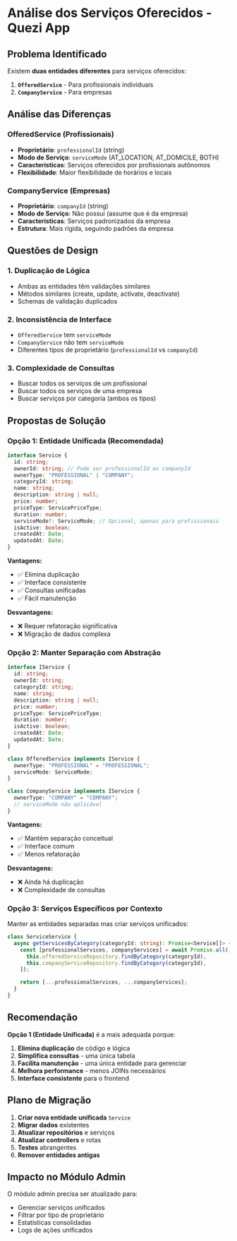# Análise dos Serviços Oferecidos - Quezi App

## Problema Identificado

Existem **duas entidades diferentes** para serviços oferecidos:

1. **`OfferedService`** - Para profissionais individuais
2. **`CompanyService`** - Para empresas

## Análise das Diferenças

### OfferedService (Profissionais)

- **Proprietário**: `professionalId` (string)
- **Modo de Serviço**: `serviceMode` (AT_LOCATION, AT_DOMICILE, BOTH)
- **Características**: Serviços oferecidos por profissionais autônomos
- **Flexibilidade**: Maior flexibilidade de horários e locais

### CompanyService (Empresas)

- **Proprietário**: `companyId` (string)
- **Modo de Serviço**: Não possui (assume que é da empresa)
- **Características**: Serviços padronizados da empresa
- **Estrutura**: Mais rígida, seguindo padrões da empresa

## Questões de Design

### 1. **Duplicação de Lógica**

- Ambas as entidades têm validações similares
- Métodos similares (create, update, activate, deactivate)
- Schemas de validação duplicados

### 2. **Inconsistência de Interface**

- `OfferedService` tem `serviceMode`
- `CompanyService` não tem `serviceMode`
- Diferentes tipos de proprietário (`professionalId` vs `companyId`)

### 3. **Complexidade de Consultas**

- Buscar todos os serviços de um profissional
- Buscar todos os serviços de uma empresa
- Buscar serviços por categoria (ambos os tipos)

## Propostas de Solução

### Opção 1: Entidade Unificada (Recomendada)

```typescript
interface Service {
  id: string;
  ownerId: string; // Pode ser professionalId ou companyId
  ownerType: "PROFESSIONAL" | "COMPANY";
  categoryId: string;
  name: string;
  description: string | null;
  price: number;
  priceType: ServicePriceType;
  duration: number;
  serviceMode?: ServiceMode; // Opcional, apenas para profissionais
  isActive: boolean;
  createdAt: Date;
  updatedAt: Date;
}
```

**Vantagens:**

- ✅ Elimina duplicação
- ✅ Interface consistente
- ✅ Consultas unificadas
- ✅ Fácil manutenção

**Desvantagens:**

- ❌ Requer refatoração significativa
- ❌ Migração de dados complexa

### Opção 2: Manter Separação com Abstração

```typescript
interface IService {
  id: string;
  ownerId: string;
  categoryId: string;
  name: string;
  description: string | null;
  price: number;
  priceType: ServicePriceType;
  duration: number;
  isActive: boolean;
  createdAt: Date;
  updatedAt: Date;
}

class OfferedService implements IService {
  ownerType: "PROFESSIONAL" = "PROFESSIONAL";
  serviceMode: ServiceMode;
}

class CompanyService implements IService {
  ownerType: "COMPANY" = "COMPANY";
  // serviceMode não aplicável
}
```

**Vantagens:**

- ✅ Mantém separação conceitual
- ✅ Interface comum
- ✅ Menos refatoração

**Desvantagens:**

- ❌ Ainda há duplicação
- ❌ Complexidade de consultas

### Opção 3: Serviços Específicos por Contexto

Manter as entidades separadas mas criar serviços unificados:

```typescript
class ServiceService {
  async getServicesByCategory(categoryId: string): Promise<Service[]> {
    const [professionalServices, companyServices] = await Promise.all([
      this.offeredServiceRepository.findByCategory(categoryId),
      this.companyServiceRepository.findByCategory(categoryId),
    ]);

    return [...professionalServices, ...companyServices];
  }
}
```

## Recomendação

**Opção 1 (Entidade Unificada)** é a mais adequada porque:

1. **Elimina duplicação** de código e lógica
2. **Simplifica consultas** - uma única tabela
3. **Facilita manutenção** - uma única entidade para gerenciar
4. **Melhora performance** - menos JOINs necessários
5. **Interface consistente** para o frontend

## Plano de Migração

1. **Criar nova entidade unificada** `Service`
2. **Migrar dados** existentes
3. **Atualizar repositórios** e serviços
4. **Atualizar controllers** e rotas
5. **Testes** abrangentes
6. **Remover entidades antigas**

## Impacto no Módulo Admin

O módulo admin precisa ser atualizado para:

- Gerenciar serviços unificados
- Filtrar por tipo de proprietário
- Estatísticas consolidadas
- Logs de ações unificados

